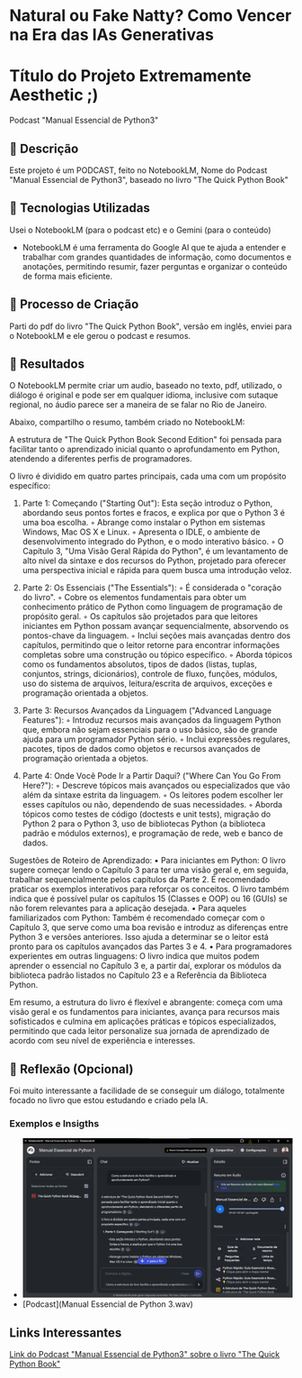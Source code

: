 # Natural ou Fake Natty? Como Vencer na Era das IAs Generativas
# Título do Projeto Extremamente Aesthetic ;)
Podcast "Manual Essencial de Python3"

## 📒 Descrição
Este projeto é um PODCAST, feito no NotebookLM, Nome do Podcast "Manual Essencial de Python3", baseado no livro "The Quick Python Book"

## 🤖 Tecnologias Utilizadas
 Usei o NotebookLM (para o podcast etc) e o Gemini (para o conteúdo)
 - NotebookLM é uma ferramenta do Google AI que te ajuda a entender e trabalhar com grandes quantidades de informação, como documentos e anotações, permitindo resumir, fazer perguntas e organizar o conteúdo de forma mais eficiente.

## 🧐 Processo de Criação
Parti do pdf do livro "The Quick Python Book", versão em inglês, enviei para o NotebookLM e ele gerou o podcast e resumos.

## 🚀 Resultados
O NotebookLM permite criar um audio, baseado no texto, pdf, utilizado, o diálogo é original e pode ser em qualquer idioma, inclusive com sutaque regional, no áudio parece ser a maneira de se falar no Rio de Janeiro.

Abaixo, compartilho o resumo, também criado no NotebookLM:

A estrutura de "The Quick Python Book Second Edition" foi pensada para facilitar tanto o aprendizado inicial quanto o aprofundamento em Python, atendendo a diferentes perfis de programadores.

O livro é dividido em quatro partes principais, cada uma com um propósito específico:
1. Parte 1: Começando ("Starting Out"):
Esta seção introduz o Python, abordando seus pontos fortes e fracos, e explica por que o Python 3 é uma boa escolha.
◦ Abrange como instalar o Python em sistemas Windows, Mac OS X e Linux.
◦ Apresenta o IDLE, o ambiente de desenvolvimento integrado do Python, e o modo interativo básico.
◦ O Capítulo 3, "Uma Visão Geral Rápida do Python", é um levantamento de alto nível da sintaxe e dos recursos do Python, projetado para oferecer uma perspectiva inicial e rápida para quem busca uma introdução veloz.

2. Parte 2: Os Essenciais ("The Essentials"):
◦ É considerada o "coração do livro".
◦ Cobre os elementos fundamentais para obter um conhecimento prático de Python como linguagem de programação de propósito geral.
◦ Os capítulos são projetados para que leitores iniciantes em Python possam avançar sequencialmente, absorvendo os pontos-chave da linguagem.
◦ Inclui seções mais avançadas dentro dos capítulos, permitindo que o leitor retorne para encontrar informações completas sobre uma construção ou tópico específico.
◦ Aborda tópicos como os fundamentos absolutos, tipos de dados (listas, tuplas, conjuntos, strings, dicionários), controle de fluxo, funções, módulos, uso do sistema de arquivos, leitura/escrita de arquivos, exceções e programação orientada a objetos.

3. Parte 3: Recursos Avançados da Linguagem ("Advanced Language Features"):
◦ Introduz recursos mais avançados da linguagem Python que, embora não sejam essenciais para o uso básico, são de grande ajuda para um programador Python sério.
◦ Inclui expressões regulares, pacotes, tipos de dados como objetos e recursos avançados de programação orientada a objetos.

4. Parte 4: Onde Você Pode Ir a Partir Daqui? ("Where Can You Go From Here?"):
◦ Descreve tópicos mais avançados ou especializados que vão além da sintaxe estrita da linguagem.
◦ Os leitores podem escolher ler esses capítulos ou não, dependendo de suas necessidades.
◦ Aborda tópicos como testes de código (doctests e unit tests), migração do Python 2 para o Python 3, uso de bibliotecas Python (a biblioteca padrão e módulos externos), e programação de rede, web e banco de dados.

Sugestões de Roteiro de Aprendizado:
• Para iniciantes em Python: O livro sugere começar lendo o Capítulo 3 para ter uma visão geral e, em seguida, trabalhar sequencialmente pelos capítulos da Parte 2. É recomendado praticar os exemplos interativos para reforçar os conceitos. O livro também indica que é possível pular os capítulos 15 (Classes e OOP) ou 16 (GUIs) se não forem relevantes para a aplicação desejada.
• Para aqueles familiarizados com Python: Também é recomendado começar com o Capítulo 3, que serve como uma boa revisão e introduz as diferenças entre Python 3 e versões anteriores. Isso ajuda a determinar se o leitor está pronto para os capítulos avançados das Partes 3 e 4.
• Para programadores experientes em outras linguagens: O livro indica que muitos podem aprender o essencial no Capítulo 3 e, a partir daí, explorar os módulos da biblioteca padrão listados no Capítulo 23 e a Referência da Biblioteca Python.

Em resumo, a estrutura do livro é flexível e abrangente: começa com uma visão geral e os fundamentos para iniciantes, avança para recursos mais sofisticados e culmina em aplicações práticas e tópicos especializados, permitindo que cada leitor personalize sua jornada de aprendizado de acordo com seu nível de experiência e interesses.

## 💭 Reflexão (Opcional)
Foi muito interessante a facilidade de se conseguir um diálogo, totalmente focado no livro que estou estudando e criado pela IA.

### Exemplos e Insigths

- ![Print do NotebookLM](image.png)
- [Podcast](Manual Essencial de Python 3.wav)

## Links Interessantes

[Link do Podcast "Manual Essencial de Python3" sobre o livro "The Quick Python Book"](https://notebooklm.google.com/notebook/cb37e0f3-d086-43b1-a6f6-4d59895281cd/audio)